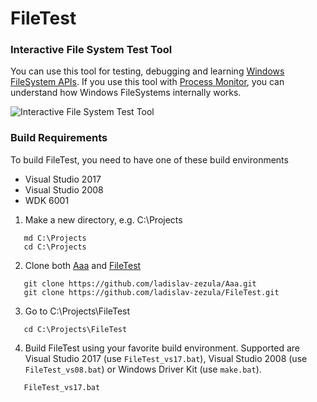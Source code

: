 FileTest
========

### Interactive File System Test Tool
You can use this tool for testing, debugging and learning [Windows FileSystem APIs](http://msdn.microsoft.com/en-us/library/windows/desktop/aa364232(v=vs.85).aspx).
If you use this tool with [Process Monitor](http://technet.microsoft.com/en-us/sysinternals/bb896645.aspx), you can understand how Windows FileSystems internally works.

![Interactive File System Test Tool](https://dl.dropboxusercontent.com/u/29668275/filetest.png)

### Build Requirements
To build FileTest, you need to have one of these build environments
* Visual Studio 2017
* Visual Studio 2008
* WDK 6001

1) Make a new directory, e.g. C:\Projects
```
   md C:\Projects
   cd C:\Projects
```
2) Clone both [Aaa](https://github.com/ladislav-zezula/Aaa) and [FileTest](https://github.com/ladislav-zezula/FileTest)
```
   git clone https://github.com/ladislav-zezula/Aaa.git
   git clone https://github.com/ladislav-zezula/FileTest.git
```
3) Go to C:\Projects\FileTest
```
   cd C:\Projects\FileTest
```
4) Build FileTest using your favorite build environment. Supported are Visual Studio 2017 (use `FileTest_vs17.bat`), Visual Studio 2008 (use `FileTest_vs08.bat`) or Windows Driver Kit (use `make.bat`).
```
   FileTest_vs17.bat
```

